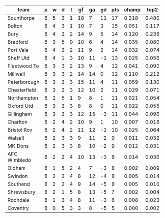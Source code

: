 |     team     | p | w | d | l | gf | ga | gd | pts | champ | top2  | top3  | top4  |  5-7  | bot4  | bot3  | bot2  |
|--------------|---|---|---|---|----|----|----|-----|-------|-------|-------|-------|-------|-------|-------|-------|
| Scunthorpe   | 8 | 5 | 2 | 1 | 18 |  7 | 11 |  17 | 0.318 | 0.480 | 0.586 | 0.668 | 0.158 | 0.004 | 0.002 | 0.001|
| Bolton       | 8 | 4 | 3 | 1 | 10 |  7 |  3 |  15 | 0.051 | 0.117 | 0.175 | 0.238 | 0.176 | 0.058 | 0.039 | 0.023|
| Bury         | 8 | 4 | 2 | 2 | 14 |  9 |  5 |  14 | 0.120 | 0.238 | 0.338 | 0.422 | 0.201 | 0.019 | 0.012 | 0.005|
| Bradford     | 8 | 3 | 5 | 0 | 10 |  6 |  4 |  14 | 0.035 | 0.080 | 0.134 | 0.190 | 0.162 | 0.078 | 0.052 | 0.029|
| Port Vale    | 8 | 4 | 2 | 2 | 11 |  9 |  2 |  14 | 0.032 | 0.074 | 0.123 | 0.174 | 0.158 | 0.082 | 0.053 | 0.030|
| Sheff Utd    | 8 | 4 | 1 | 3 | 10 | 11 | -1 |  13 | 0.025 | 0.056 | 0.094 | 0.137 | 0.142 | 0.106 | 0.072 | 0.042|
| Fleetwood To | 8 | 3 | 3 | 2 | 13 |  9 |  4 |  12 | 0.041 | 0.090 | 0.146 | 0.202 | 0.172 | 0.071 | 0.048 | 0.026|
| Millwall     | 8 | 3 | 3 | 2 | 14 | 14 |  0 |  12 | 0.110 | 0.212 | 0.304 | 0.383 | 0.196 | 0.027 | 0.018 | 0.009|
| Peterborough | 8 | 3 | 2 | 3 | 15 | 11 |  4 |  11 | 0.059 | 0.130 | 0.196 | 0.262 | 0.190 | 0.050 | 0.032 | 0.017|
| Chesterfield | 8 | 3 | 2 | 3 | 12 | 10 |  2 |  11 | 0.029 | 0.071 | 0.115 | 0.162 | 0.149 | 0.098 | 0.063 | 0.036|
| Northampton  | 8 | 2 | 5 | 1 |  9 |  8 |  1 |  11 | 0.021 | 0.054 | 0.090 | 0.129 | 0.134 | 0.116 | 0.079 | 0.044|
| Oxford Utd   | 8 | 3 | 2 | 3 |  8 |  8 |  0 |  11 | 0.022 | 0.055 | 0.095 | 0.137 | 0.134 | 0.115 | 0.078 | 0.045|
| Gillingham   | 8 | 3 | 2 | 3 | 12 | 15 | -3 |  11 | 0.044 | 0.096 | 0.160 | 0.216 | 0.173 | 0.068 | 0.044 | 0.026|
| Charlton     | 8 | 2 | 4 | 2 | 10 |  9 |  1 |  10 | 0.007 | 0.018 | 0.034 | 0.055 | 0.083 | 0.243 | 0.181 | 0.120|
| Bristol Rov  | 8 | 2 | 4 | 2 | 11 | 12 | -1 |  10 | 0.025 | 0.064 | 0.107 | 0.154 | 0.146 | 0.103 | 0.068 | 0.041|
| Walsall      | 8 | 2 | 3 | 3 |  9 | 11 | -2 |   9 | 0.011 | 0.032 | 0.055 | 0.083 | 0.098 | 0.190 | 0.138 | 0.086|
| MK Dons      | 8 | 2 | 3 | 3 |  8 | 10 | -2 |   9 | 0.012 | 0.031 | 0.055 | 0.085 | 0.108 | 0.173 | 0.118 | 0.074|
| AFC Wimbledo | 8 | 2 | 2 | 4 | 10 | 13 | -3 |   8 | 0.014 | 0.036 | 0.066 | 0.101 | 0.113 | 0.162 | 0.113 | 0.069|
| Oldham       | 8 | 1 | 5 | 2 |  4 |  7 | -3 |   8 | 0.002 | 0.009 | 0.015 | 0.026 | 0.042 | 0.380 | 0.301 | 0.207|
| Swindon      | 8 | 2 | 2 | 4 |  8 | 12 | -4 |   8 | 0.005 | 0.014 | 0.026 | 0.041 | 0.064 | 0.297 | 0.228 | 0.152|
| Southend     | 8 | 2 | 2 | 4 |  9 | 14 | -5 |   8 | 0.005 | 0.016 | 0.029 | 0.046 | 0.070 | 0.270 | 0.205 | 0.135|
| Shrewsbury   | 8 | 2 | 1 | 5 |  8 | 13 | -5 |   7 | 0.002 | 0.004 | 0.011 | 0.019 | 0.039 | 0.431 | 0.351 | 0.254|
| Rochdale     | 8 | 1 | 3 | 4 |  8 | 11 | -3 |   6 | 0.008 | 0.023 | 0.042 | 0.063 | 0.079 | 0.243 | 0.178 | 0.113|
| Coventry     | 8 | 0 | 5 | 3 |  3 |  8 | -5 |   5 | 0.000 | 0.002 | 0.003 | 0.006 | 0.015 | 0.618 | 0.525 | 0.415|

